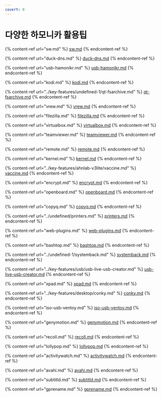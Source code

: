 ```yaml
---
coverY: 0
---
```


# 다양한 하모니카 활용팁

{% content-ref url="sw.md" %}
[sw.md](sw.md)
{% endcontent-ref %}

{% content-ref url="duck-dns.md" %}
[duck-dns.md](duck-dns.md)
{% endcontent-ref %}

{% content-ref url="usb-hamonikr.md" %}
[usb-hamonikr.md](usb-hamonikr.md)
{% endcontent-ref %}

{% content-ref url="kodi.md" %}
[kodi.md](kodi.md)
{% endcontent-ref %}

{% content-ref url="../key-features/undefined-1/qt-fsarchive.md" %}
[qt-fsarchive.md](../key-features/undefined-1/qt-fsarchive.md)
{% endcontent-ref %}

{% content-ref url="vrew.md" %}
[vrew.md](vrew.md)
{% endcontent-ref %}

{% content-ref url="filezilla.md" %}
[filezilla.md](filezilla.md)
{% endcontent-ref %}

{% content-ref url="virtualbox.md" %}
[virtualbox.md](virtualbox.md)
{% endcontent-ref %}

{% content-ref url="teamviewer.md" %}
[teamviewer.md](teamviewer.md)
{% endcontent-ref %}

{% content-ref url="remote.md" %}
[remote.md](remote.md)
{% endcontent-ref %}

{% content-ref url="kernel.md" %}
[kernel.md](kernel.md)
{% endcontent-ref %}

{% content-ref url="../key-features/ahnlab-v3lite/vaccine.md" %}
[vaccine.md](../key-features/ahnlab-v3lite/vaccine.md)
{% endcontent-ref %}

{% content-ref url="encrypt.md" %}
[encrypt.md](encrypt.md)
{% endcontent-ref %}

{% content-ref url="openboard.md" %}
[openboard.md](openboard.md)
{% endcontent-ref %}

{% content-ref url="copyq.md" %}
[copyq.md](copyq.md)
{% endcontent-ref %}

{% content-ref url="../undefined/printers.md" %}
[printers.md](../undefined/printers.md)
{% endcontent-ref %}

{% content-ref url="web-plugins.md" %}
[web-plugins.md](web-plugins.md)
{% endcontent-ref %}

{% content-ref url="bashtop.md" %}
[bashtop.md](bashtop.md)
{% endcontent-ref %}

{% content-ref url="../undefined-1/systemback.md" %}
[systemback.md](../undefined-1/systemback.md)
{% endcontent-ref %}

{% content-ref url="../key-features/usb/usb-live-usb-creator.md" %}
[usb-live-usb-creator.md](../key-features/usb/usb-live-usb-creator.md)
{% endcontent-ref %}

{% content-ref url="xpad.md" %}
[xpad.md](xpad.md)
{% endcontent-ref %}

{% content-ref url="../key-features/desktop/conky.md" %}
[conky.md](../key-features/desktop/conky.md)
{% endcontent-ref %}

{% content-ref url="iso-usb-ventoy.md" %}
[iso-usb-ventoy.md](iso-usb-ventoy.md)
{% endcontent-ref %}

{% content-ref url="genymotion.md" %}
[genymotion.md](genymotion.md)
{% endcontent-ref %}

{% content-ref url="recoll.md" %}
[recoll.md](recoll.md)
{% endcontent-ref %}

{% content-ref url="lollypop.md" %}
[lollypop.md](lollypop.md)
{% endcontent-ref %}

{% content-ref url="activitywatch.md" %}
[activitywatch.md](activitywatch.md)
{% endcontent-ref %}

{% content-ref url="avahi.md" %}
[avahi.md](avahi.md)
{% endcontent-ref %}

{% content-ref url="subtitld.md" %}
[subtitld.md](subtitld.md)
{% endcontent-ref %}

{% content-ref url="gprename.md" %}
[gprename.md](gprename.md)
{% endcontent-ref %}

